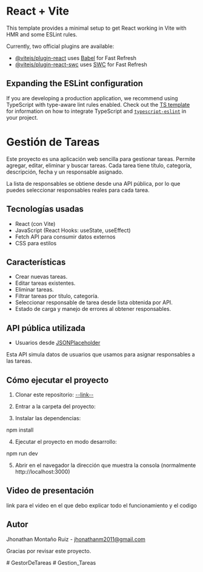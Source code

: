 # React + Vite


This template provides a minimal setup to get React working in Vite with HMR and some ESLint rules.



Currently, two official plugins are available:

- [@vitejs/plugin-react](https://github.com/vitejs/vite-plugin-react/blob/main/packages/plugin-react) uses [Babel](https://babeljs.io/) for Fast Refresh
- [@vitejs/plugin-react-swc](https://github.com/vitejs/vite-plugin-react/blob/main/packages/plugin-react-swc) uses [SWC](https://swc.rs/) for Fast Refresh

## Expanding the ESLint configuration

If you are developing a production application, we recommend using TypeScript with type-aware lint rules enabled. Check out the [TS template](https://github.com/vitejs/vite/tree/main/packages/create-vite/template-react-ts) for information on how to integrate TypeScript and [`typescript-eslint`](https://typescript-eslint.io) in your project.

# Gestión de Tareas

Este proyecto es una aplicación web sencilla para gestionar tareas. Permite agregar, editar, eliminar y buscar tareas. Cada tarea tiene título, categoría, descripción, fecha y un responsable asignado.

La lista de responsables se obtiene desde una API pública, por lo que puedes seleccionar responsables reales para cada tarea.


## Tecnologías usadas

- React (con Vite)
- JavaScript (React Hooks: useState, useEffect)
- Fetch API para consumir datos externos
- CSS para estilos


## Características

- Crear nuevas tareas.
- Editar tareas existentes.
- Eliminar tareas.
- Filtrar tareas por título, categoría.
- Seleccionar responsable de tarea desde lista obtenida por API.
- Estado de carga y manejo de errores al obtener responsables.


## API pública utilizada

- Usuarios desde [JSONPlaceholder](https://jsonplaceholder.typicode.com/users)

Esta API simula datos de usuarios que usamos para asignar responsables a las tareas.


## Cómo ejecutar el proyecto

1. Clonar este repositorio:
[--link--](https://github.com/jhonathanmr/Gestion_Tareas/tree/main)

2. Entrar a la carpeta del proyecto:

3. Instalar las dependencias:

npm install

4. Ejecutar el proyecto en modo desarrollo:

npm run dev

5. Abrir en el navegador la dirección que muestra la consola (normalmente http://localhost:3000)


## Video de presentación

link para el video en el que debo explicar todo el funcionamiento y el codigo


## Autor

Jhonathan Montaño Ruiz - jhonathanm2011@gmail.com


Gracias por revisar este proyecto.

#   G e s t o r D e T a r e a s 
 
 #   G e s t i o n _ T a r e a s 
 
 
